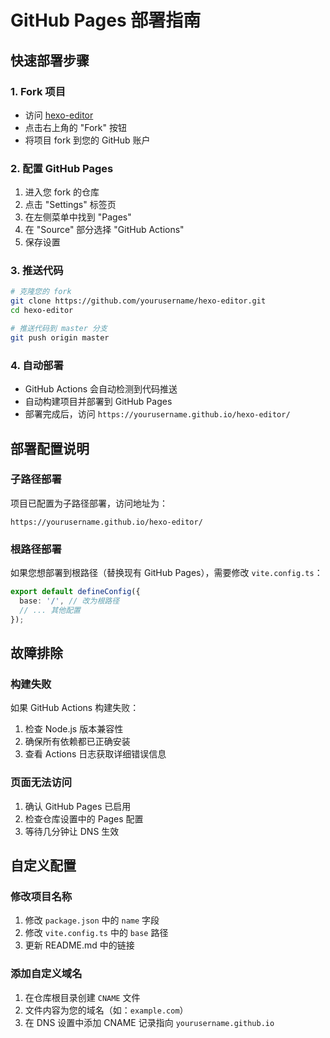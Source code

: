# GitHub Pages 部署指南

## 快速部署步骤

### 1. Fork 项目
- 访问 [hexo-editor](https://github.com/MaLuns/hexo-editor)
- 点击右上角的 "Fork" 按钮
- 将项目 fork 到您的 GitHub 账户

### 2. 配置 GitHub Pages
1. 进入您 fork 的仓库
2. 点击 "Settings" 标签页
3. 在左侧菜单中找到 "Pages"
4. 在 "Source" 部分选择 "GitHub Actions"
5. 保存设置

### 3. 推送代码
```bash
# 克隆您的 fork
git clone https://github.com/yourusername/hexo-editor.git
cd hexo-editor

# 推送代码到 master 分支
git push origin master
```

### 4. 自动部署
- GitHub Actions 会自动检测到代码推送
- 自动构建项目并部署到 GitHub Pages
- 部署完成后，访问 `https://yourusername.github.io/hexo-editor/`

## 部署配置说明

### 子路径部署
项目已配置为子路径部署，访问地址为：
```
https://yourusername.github.io/hexo-editor/
```

### 根路径部署
如果您想部署到根路径（替换现有 GitHub Pages），需要修改 `vite.config.ts`：

```typescript
export default defineConfig({
  base: '/', // 改为根路径
  // ... 其他配置
});
```

## 故障排除

### 构建失败
如果 GitHub Actions 构建失败：
1. 检查 Node.js 版本兼容性
2. 确保所有依赖都已正确安装
3. 查看 Actions 日志获取详细错误信息

### 页面无法访问
1. 确认 GitHub Pages 已启用
2. 检查仓库设置中的 Pages 配置
3. 等待几分钟让 DNS 生效

## 自定义配置

### 修改项目名称
1. 修改 `package.json` 中的 `name` 字段
2. 修改 `vite.config.ts` 中的 `base` 路径
3. 更新 README.md 中的链接

### 添加自定义域名
1. 在仓库根目录创建 `CNAME` 文件
2. 文件内容为您的域名（如：`example.com`）
3. 在 DNS 设置中添加 CNAME 记录指向 `yourusername.github.io`
